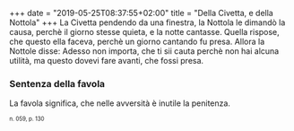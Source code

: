 +++
date = "2019-05-25T08:37:55+02:00"
title = "Della Civetta, e della Nottola"
+++
La Civetta pendendo da una finestra, la Nottola le dimandò la causa, perchè il
giorno stesse quieta, e la notte cantasse. Quella rispose, che questo ella
faceva, perchè un giorno cantando fu presa. Allora la Nottole disse: Adesso non
importa, che ti sii cauta perchè non hai alcuna utilità, ma questo dovevi fare
avanti, che fossi presa.

### Sentenza della favola
La favola significa, che nelle avversità è inutile la penitenza.

<sub><sub>n. 059, p. 130<sub><sub>
